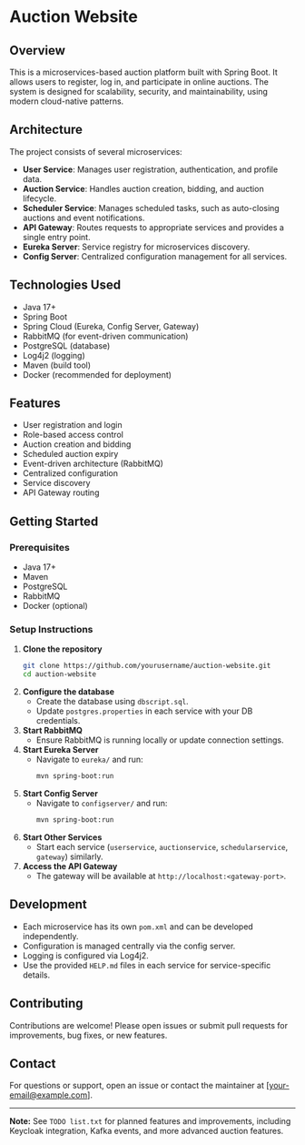 # Auction Website

## Overview
This is a microservices-based auction platform built with Spring Boot. It allows users to register, log in, and participate in online auctions. The system is designed for scalability, security, and maintainability, using modern cloud-native patterns.

## Architecture
The project consists of several microservices:
- **User Service**: Manages user registration, authentication, and profile data.
- **Auction Service**: Handles auction creation, bidding, and auction lifecycle.
- **Scheduler Service**: Manages scheduled tasks, such as auto-closing auctions and event notifications.
- **API Gateway**: Routes requests to appropriate services and provides a single entry point.
- **Eureka Server**: Service registry for microservices discovery.
- **Config Server**: Centralized configuration management for all services.

## Technologies Used
- Java 17+
- Spring Boot
- Spring Cloud (Eureka, Config Server, Gateway)
- RabbitMQ (for event-driven communication)
- PostgreSQL (database)
- Log4j2 (logging)
- Maven (build tool)
- Docker (recommended for deployment)

## Features
- User registration and login
- Role-based access control
- Auction creation and bidding
- Scheduled auction expiry
- Event-driven architecture (RabbitMQ)
- Centralized configuration
- Service discovery
- API Gateway routing

## Getting Started
### Prerequisites
- Java 17+
- Maven
- PostgreSQL
- RabbitMQ
- Docker (optional)

### Setup Instructions
1. **Clone the repository**
   ```bash
   git clone https://github.com/yourusername/auction-website.git
   cd auction-website
   ```
2. **Configure the database**
   - Create the database using `dbscript.sql`.
   - Update `postgres.properties` in each service with your DB credentials.
3. **Start RabbitMQ**
   - Ensure RabbitMQ is running locally or update connection settings.
4. **Start Eureka Server**
   - Navigate to `eureka/` and run:
     ```bash
     mvn spring-boot:run
     ```
5. **Start Config Server**
   - Navigate to `configserver/` and run:
     ```bash
     mvn spring-boot:run
     ```
6. **Start Other Services**
   - Start each service (`userservice`, `auctionservice`, `schedularservice`, `gateway`) similarly.
7. **Access the API Gateway**
   - The gateway will be available at `http://localhost:<gateway-port>`.

## Development
- Each microservice has its own `pom.xml` and can be developed independently.
- Configuration is managed centrally via the config server.
- Logging is configured via Log4j2.
- Use the provided `HELP.md` files in each service for service-specific details.

## Contributing
Contributions are welcome! Please open issues or submit pull requests for improvements, bug fixes, or new features.

## Contact
For questions or support, open an issue or contact the maintainer at [your-email@example.com].

---

**Note:** See `TODO list.txt` for planned features and improvements, including Keycloak integration, Kafka events, and more advanced auction features.
